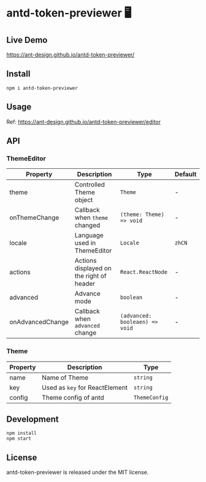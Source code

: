 # antd-token-previewer 🖥

## Live Demo

https://ant-design.github.io/antd-token-previewer/

## Install

```
npm i antd-token-previewer
```

## Usage

Ref: https://ant-design.github.io/antd-token-previewer/editor

## API

### ThemeEditor

| Property | Description | Type | Default |
| --- | --- | --- | --- |
| theme | Controlled Theme object | `Theme` | - |
| onThemeChange | Callback when `theme` changed | `(theme: Theme) => void` | - |
| locale | Language used in ThemeEditor | `Locale` | `zhCN` |
| actions | Actions displayed on the right of header | `React.ReactNode` | - |
| advanced | Advance mode | `boolean` | - |
| onAdvancedChange | Callback when `advanced` change | `(advanced: booleaen) => void` | - |

### Theme

| Property | Description | Type |
| --- | --- | --- |
| name | Name of Theme | `string` |
| key | Used as `key` for ReactElement | `string` |
| config | Theme config of antd | `ThemeConfig` |


## Development

```
npm install
npm start
```

## License

antd-token-previewer is released under the MIT license.
